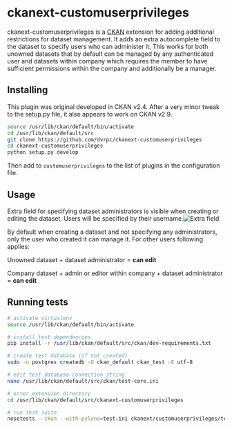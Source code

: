 # ckanext-customuserprivileges

ckanext-customuserprivileges is a [CKAN](https://github.com/ckan/ckan) extension for adding additional restrictions for dataset management. It adds an extra autocomplete field to the dataset to specify users who can administer it. This works for both unowned datasets that by default can be managed by any authenticated user and datasets within company which requires the member to have sufficient permissions within the company and additionally be a manager.

## Installing

This plugin was original developed in CKAN v2.4. After a very minor tweak to the setup.py file, it also appears to work on CKAN v2.9.

```sh
source /usr/lib/ckan/default/bin/activate
cd /usr/lib/ckan/default/src
git clone https://github.com/dvrpc/ckanext-customuserprivileges
cd ckanext-customuserprivileges
python setup.py develop
```

Then add to `customuserprivileges` to the list of plugins in the configuration file.

## Usage

Extra field for specifying dataset administrators is visible when creating or editing the dataset. Users will be specified by their username.![Extra field](https://i.imgur.com/HVG2ofP.png)

By default when creating a dataset and not specifying any administrators, only the user who created it can manage it. For other users following applies:

Unowned dataset + dataset administrator = **can edit**

Company dataset + admin or editor within company + dataset administrator = **can edit**

## Running tests

```sh
# activate virtualenv
source /usr/lib/ckan/default/bin/activate

# install test dependencies
pip install -r /usr/lib/ckan/default/src/ckan/dev-requirements.txt

# create test database (if not created)
sudo -u postgres createdb -O ckan_default ckan_test -E utf-8

# edit test database connection string
nano /usr/lib/ckan/default/src/ckan/test-core.ini

# enter extension directory
cd /usr/lib/ckan/default/src/ckanext-customuserprivileges

# run test suite
nosetests --ckan --with-pylons=test.ini ckanext/customuserprivileges/tests --nocapture
```
